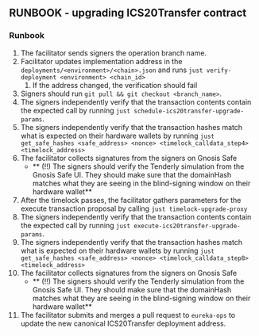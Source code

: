 ## RUNBOOK - upgrading ICS20Transfer contract

### Runbook
1. The facilitator sends signers the operation branch name.
2. Facilitator updates implementation address in the `deployments/<environment>/<chain>.json` and runs `just verify-deployment <environment> <chain_id>`
   1. If the address changed, the verification should fail
3. Signers should run `git pull && git checkout <branch_name>`.
4. The signers independently verify that the transaction contents contain the expected call by running `just schedule-ics20transfer-upgrade-params`. 
5. The signers independently verify that the transaction hashes match what is expected on their hardware wallets by running `just get_safe_hashes <safe_address> <nonce> <timelock_calldata_step4> <timelock_address>`
6. The facilitator collects signatures from the signers on Gnosis Safe
    - ** (!!) The signers should verify the Tenderly simulation from the Gnosis Safe UI. They should make sure that the domainHash matches what they are seeing in the blind-signing window on their hardware wallet**
7. After the timelock passes, the facilitator gathers parameters for the execute transaction proposal by calling `just timelock-upgrade-proxy`
8. The signers independently verify that the transaction contents contain the expected call by running `just execute-ics20transfer-upgrade-params`. 
9. The signers independently verify that the transaction hashes match what is expected on their hardware wallets by running `just get_safe_hashes <safe_address> <nonce> <timelock_calldata_step8> <timelock_address>`
10. The facilitator collects signatures from the signers on Gnosis Safe
    - ** (!!) The signers should verify the Tenderly simulation from the Gnosis Safe UI. They should make sure that the domainHash matches what they are seeing in the blind-signing window on their hardware wallet**
11. The facilitator submits and merges a pull request to `eureka-ops` to update the new canonical ICS20Transfer deployment address. 
